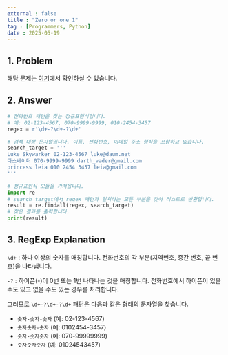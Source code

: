 ```yaml
---
external : false
title : "Zero or one 1"
tag : [Programmers, Python]
date : 2025-05-19
---
```


## 1. Problem

해당 문제는 [여기](https://school.programmers.co.kr/learn/courses/11/lessons/540)에서 확인하실 수 있습니다.

## 2. Answer

```python
# 전화번호 패턴을 찾는 정규표현식입니다.
# 예: 02-123-4567, 070-9999-9999, 010-2454-3457
regex = r'\d+-?\d+-?\d+'

# 검색 대상 문자열입니다. 이름, 전화번호, 이메일 주소 형식을 포함하고 있습니다.
search_target = '''
Luke Skywarker 02-123-4567 luke@daum.net
다스베이더 070-9999-9999 darth_vader@gmail.com
princess leia 010 2454 3457 leia@gmail.com
'''

# 정규표현식 모듈을 가져옵니다.
import re
# search_target에서 regex 패턴과 일치하는 모든 부분을 찾아 리스트로 반환합니다.
result = re.findall(regex, search_target)
# 찾은 결과를 출력합니다.
print(result)
```

## 3. RegExp Explanation

`\d+` : 하나 이상의 숫자를 매칭합니다. 전화번호의 각 부분(지역번호, 중간 번호, 끝 번호)을 나타냅니다.

`-?` : 하이픈(-)이 0번 또는 1번 나타나는 것을 매칭합니다. 전화번호에서 하이픈이 있을 수도 있고 없을 수도 있는 경우를 처리합니다.

그러므로 `\d+-?\d+-?\d+` 패턴은 다음과 같은 형태의 문자열을 찾습니다.

* `숫자-숫자-숫자` (예: 02-123-4567)
* `숫자숫자-숫자` (예: 0102454-3457)
* `숫자-숫자숫자` (예: 070-99999999)
* `숫자숫자숫자` (예: 01024543457)
